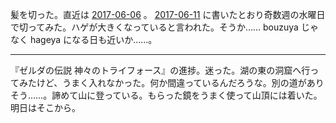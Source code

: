 髪を切った。直近は [2017-06-06][] 。 [2017-06-11][] に書いたとおり奇数週の水曜日で切ってみた。ハゲが大きくなっていると言われた。そうか…… bouzuya じゃなく hageya になる日も近いか……。

-----

『ゼルダの伝説 神々のトライフォース』の進捗。迷った。湖の東の洞窟へ行ってみたけど、うまく入れなかった。何か間違っているんだろうな。別の道がありそう……。諦めて山に登っている。もらった鏡をうまく使って山頂には着いた。明日はそこから。

[2017-06-06]: https://blog.bouzuya.net/2017/06/06/
[2017-06-11]: https://blog.bouzuya.net/2017/06/11/
